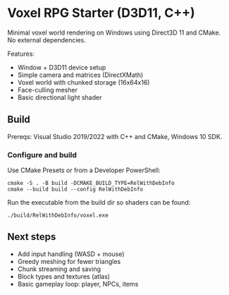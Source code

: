 # Voxel RPG Starter (D3D11, C++)

Minimal voxel world rendering on Windows using Direct3D 11 and CMake. No external dependencies.

Features:
- Window + D3D11 device setup
- Simple camera and matrices (DirectXMath)
- Voxel world with chunked storage (16x64x16)
- Face-culling mesher
- Basic directional light shader

## Build

Prereqs: Visual Studio 2019/2022 with C++ and CMake, Windows 10 SDK.

### Configure and build
Use CMake Presets or from a Developer PowerShell:

```
cmake -S . -B build -DCMAKE_BUILD_TYPE=RelWithDebInfo
cmake --build build --config RelWithDebInfo
```

Run the executable from the build dir so shaders can be found:

```
./build/RelWithDebInfo/voxel.exe
```

## Next steps
- Add input handling (WASD + mouse)
- Greedy meshing for fewer triangles
- Chunk streaming and saving
- Block types and textures (atlas)
- Basic gameplay loop: player, NPCs, items
